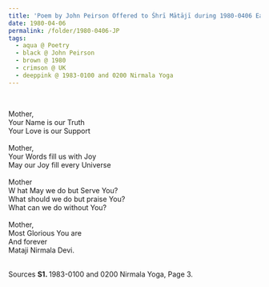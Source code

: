 ```yaml
---
title: 'Poem by John Peirson Offered to Śhrī Mātājī during 1980-0406 Easter Pūjā, Dollis Hill, UK'
date: 1980-04-06
permalink: /folder/1980-0406-JP
tags:
  - aqua @ Poetry
  - black @ John Peirson
  - brown @ 1980
  - crimson @ UK
  - deeppink @ 1983-0100 and 0200 Nirmala Yoga
---
```


<br>

<p>
Mother,<br>
Your Name is our Truth<br>
Your Love is our Support<br>
<br>
Mother,<br>
Your Words fill us with Joy<br>
May our Joy fill every Universe<br>
<br>
Mother<br>
W hat May we do but Serve You?<br>
What should we do but praise You?<br>
What can we do without You?<br>
<br>
Mother,<br>
Most Glorious You are<br>
And forever<br>
Mataji Nirmala Devi.<br>
</p>

<br>

<wave-list>
<list-title color="DarkSeaGreen" width="55">Sources</list-title>
  <list-item color="BlanchedAlmond"  width="280"><b>S1. </b> 1983-0100 and 0200 Nirmala Yoga, Page 3.</list-item>
</wave-list>